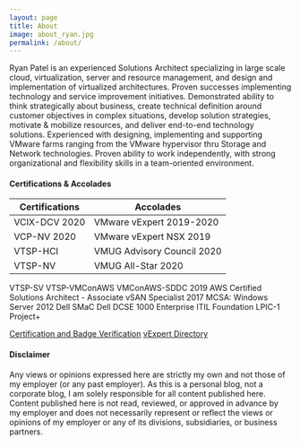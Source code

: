 ```yaml
---
layout: page
title: About
image: about_ryan.jpg
permalink: /about/
---
```


Ryan Patel is an experienced Solutions Architect specializing in large scale cloud, virtualization, server and resource management, and design and implementation of virtualized architectures. Proven successes implementing technology and service improvement initiatives. Demonstrated ability to think strategically about business, create technical definition around customer objectives in complex situations, develop solution strategies, motivate & mobilize resources, and deliver end-to-end technology solutions. Experienced with designing, implementing and supporting VMware farms ranging from the VMware hypervisor thru Storage and Network technologies. Proven ability to work independently, with strong organizational and flexibility skills in a team-oriented environment.

<h4>Certifications & Accolades</h4>

Certifications | Accolades
------------ | -------------
VCIX-DCV 2020 | VMware vExpert 2019-2020
VCP-NV 2020 | VMware vExpert NSX 2019
VTSP-HCI | VMUG Advisory Council 2020
VTSP-NV | VMUG All-Star 2020
VTSP-SV
VTSP-VMConAWS
VMConAWS-SDDC 2019
AWS Certified Solutions Architect - Associate
vSAN Specialist 2017
MCSA: Windows Server 2012
Dell SMaC
Dell DCSE 1000 Enterprise
ITIL Foundation
LPIC-1
Project+

[Certification and Badge Verification][your-acclaim]
[vExpert Directory][vexpert-dir]

[your-acclaim]: https://www.youracclaim.com/users/vninjadfw/badges?sort=-state_updated_at&page=1
[vexpert-dir]: https://vexpert.vmware.com/directory/3465

<h4>Disclaimer</h4>

Any views or opinions expressed here are strictly my own and not those of my employer (or any past employer). As this is a personal blog, not a corporate blog, I am solely responsible for all content published here. Content published here is not read, reviewed, or approved in advance by my employer and does not necessarily represent or reflect the views or opinions of my employer or any of its divisions, subsidiaries, or business partners.